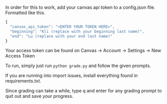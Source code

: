 In order for this to work, add your canvas api token to a config.json file. Formatted like this.

```javascript
{
  "canvas_api_token": "<ENTER YOUR TOKEN HERE>",
  "beginning": "Kli (replace with your beginning last name)",
  "end": "Lu (replace with your end last name)"
}
```

Your access token can be found on Canvas -> Account -> Settings -> New Access Token

To run, simply just run `python grade.py` and follow the given prompts.

If you are running into import issues, install everything found in requirements.txt.

Since grading can take a while, type q and enter for any grading prompt to quit out and save your progress.
